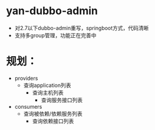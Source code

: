 # yan-dubbo-admin
- 对2.7以下dubbo-admin重写，springboot方式，代码清晰
- 支持多group管理，功能正在完善中

# 规划：
* providers
  - 查询application列表
    - 查询主机列表
      - 查询服务接口列表
* consumers
  - 查询被依赖/依赖服务列表
    - 查询依赖接口列表

